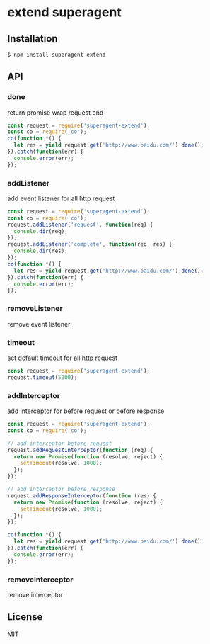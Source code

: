 # extend superagent

## Installation

```bash
$ npm install superagent-extend
```

## API

### done

return promise wrap request end

```js
const request = require('superagent-extend');
const co = require('co');
co(function *() {
  let res = yield request.get('http://www.baidu.com/').done();
}).catch(function(err) {
  console.error(err);
});
```

### addListener

add event listener for all http request

```js
const request = require('superagent-extend');
const co = require('co');
request.addListener('request', function(req) {
  console.dir(req);
});
request.addListener('complete', function(req, res) {
  console.dir(res);
});
co(function *() {
  let res = yield request.get('http://www.baidu.com/').done();
}).catch(function(err) {
  console.error(err);
});
```

### removeListener

remove event listener


### timeout

set default timeout for all http request

```js
const request = require('superagent-extend');
request.timeout(5000);
```


### addInterceptor

add interceptor for before request or before response


```js
const request = require('superagent-extend');
const co = require('co');

// add interceptor before request
request.addRequestInterceptor(function (req) {
  return new Promise(function (resolve, reject) {
    setTimeout(resolve, 1000);
  });
});

// add interceptor before response
request.addResponseInterceptor(function (res) {
  return new Promise(function (resolve, reject) {
    setTimeout(resolve, 1000);
  });
});

co(function *() {
  let res = yield request.get('http://www.baidu.com/').done();
}).catch(function(err) {
  console.error(err);
});
```


### removeInterceptor

remove interceptor


## License

MIT
